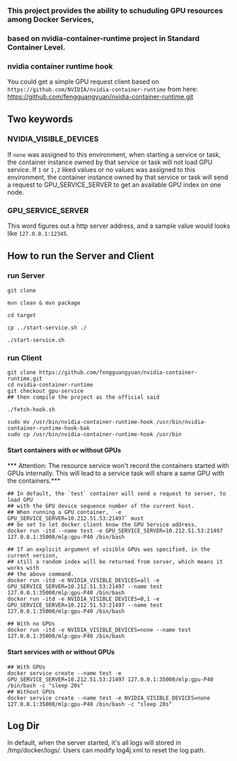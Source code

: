 ### This project provides the ability to schuduling GPU resources among Docker Services,
### based on nvidia-container-runtime project in Standard Container Level.

### nvidia container runtime hook
You could get a simple GPU request client based on `https://github.com/NVIDIA/nvidia-container-runtime` from here:
https://github.com/fengguangyuan/nvidia-container-runtime.git

## Two keywords

### NVIDIA_VISIBLE_DEVICES
If `none` was assigned to this environment, when starting a service or task, the container instance owned by that
service or task will not load GPU service.
If `1` or `1,2` liked values or no values was assigned to this environment, the container instance owned by that
service or task will send a request to GPU_SERVICE_SERVER to get an available GPU index on one node.

### GPU_SERVICE_SERVER
This word figures out a http server address, and a sample value would looks like `127.0.0.1:12345`.

## How to run the Server and Client
### run Server
```shell
git clone 

mvn clean & mvn package

cd target

cp ../start-service.sh ./

./start-service.sh
```
### run Client
```shell
git clone https://github.com/fengguangyuan/nvidia-container-runtime.git
cd nvidia-container-runtime
git checkout gpu-service
## then compile the project as the official said

./fetch-hook.sh

sudo mv /usr/bin/nvidia-container-runtime-hook /usr/bin/nvidia-container-runtime-hook-bak
sudo cp /usr/bin/nvidia-container-runtime-hook /usr/bin
```

#### Start containers with or without GPUs
*** Attention: The resource service won't record the containers started with
GPUs internally. This will lead to a service task will share a same GPU with
the containers.***

```shell
## In default, the `test` container will send a request to server, to load GPU
## with the GPU device sequence number of the current host.
## When running a GPU container, `-e GPU_SERVICE_SERVER=10.212.51.53:21497` must
## be set to let docker client know the GPU Service address.
docker run -itd --name test -e GPU_SERVICE_SERVER=10.212.51.53:21497 127.0.0.1:35000/mlp:gpu-P40 /bin/bash

## If an explicit argument of visible GPUs was specified, in the current version,
## still a random index will be returned from server, which means it works with
## the above command.
docker run -itd -e NVIDIA_VISIBLE_DEVICES=all -e GPU_SERVICE_SERVER=10.212.51.53:21497 --name test 127.0.0.1:35000/mlp:gpu-P40 /bin/bash
docker run -itd -e NVIDIA_VISIBLE_DEVICES=0,1 -e GPU_SERVICE_SERVER=10.212.51.53:21497 --name test 127.0.0.1:35000/mlp:gpu-P40 /bin/bash

## With no GPUs
docker run -itd -e NVIDIA_VISIBLE_DEVICES=none --name test 127.0.0.1:35000/mlp:gpu-P40 /bin/bash
```

#### Start services with or without GPUs
```shell
## With GPUs
docker service create --name test -e GPU_SERVICE_SERVER=10.212.51.53:21497 127.0.0.1:35000/mlp:gpu-P40 /bin/bash -c "sleep 20s"
## Without GPUs
docker service create --name test -e NVIDIA_VISIBLE_DEVICES=none 127.0.0.1:35000/mlp:gpu-P40 /bin/bash -c "sleep 20s"
```

## Log Dir
In default, when the server started, it's all logs will stored in /tmp/docker/logs/.
Users can modify log4j.xml to reset the log path.
